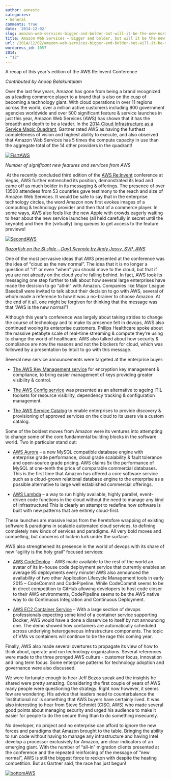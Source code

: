 ```yaml
---
author: aonesto
categories:
- General
comments: true
date: '2014-12-02'
slug: amazon-web-services-bigger-and-bolder-but-will-it-be-the-new-normal
title: Amazon Web Services – Bigger and bolder, but will it be the new normal?
url: /2014/12/02/amazon-web-services-bigger-and-bolder-but-will-it-be-the-new-normal
wordpress_id: 1057
2014:
- "12"
---
```



A recap of this year's edition of the AWS Re:Invent Conference

_Contributed by Anoop Balakuntalam_

Over the last few years, Amazon has gone from being a brand recognized as a leading commerce player to a brand that is also on the cusp of becoming a technology giant. With cloud operations in over 11 regions across the world, over a million active customers including 900 government agencies worldwide and over 500 significant feature & service launches in just this year, Amazon Web Services (AWS) has shown that it has the breadth and depth to be a leader. In the [2014 Cloud Infrastructure as a Service Magic Quadrant](http://www.gartner.com/technology/reprints.do?id=1-1UKQQA6&ct=140528&st=sb), Gartner rated AWS as having the furthest completeness of vision and highest ability to execute, and also observed that Amazon Web Services has 5 times the compute capacity in use than the aggregate total of the 14 other providers in the quadrant!

[![FisrtAWS](/uploads/2014/12/FisrtAWS-300x164.png)](/uploads/2014/12/FisrtAWS.png)


_Number of significant new features and services from AWS_


 At the recently concluded third edition of the [AWS Re:Invent](https://reinvent.awsevents.com/) conference at Vegas, AWS further entrenched its position, demonstrated its lead and came off as much bolder in its messaging & offerings. The presence of over 13500 attendees from 53 countries gave testimony to the reach and size of Amazon Web Services. It would be safe to say that in the enterprise technology circles, the word Amazon now first evokes images of a computing & technology provider and then that of a commerce player. In some ways, AWS also feels like the new Apple with crowds eagerly waiting to hear about the new service launches (all held carefully in secret until the keynote) and then the (virtually) long queues to get access to the feature previews!

[![SecondAWS](/uploads/2014/12/SecondAWS-300x164.png)](/uploads/2014/12/SecondAWS.png)


[_Razorfish on the SI slide – Day1 Keynote by Andy Jassy, SVP, AWS_](https://www.youtube.com/watch?v=wApMDQFvNio)


One of the most pervasive ideas that AWS presented at the conference was the idea of “cloud as the new normal”. The idea that it is no longer a question of "if" or even "when" you should move to the cloud, but that if you are not already on the cloud you're falling behind. In fact, AWS took its messaging one step further to talk about how several large enterprises have made the decision to go “all-in” with Amazon. Companies like Major League Baseball were invited to talk about their decision to go with AWS, several of whom made a reference to how it was a no-brainer to choose Amazon. At the end of it all, one might be forgiven for thinking that the message was that “AWS is the new normal”!

Although this year's conference was largely about taking strides to change the course of technology and to make its presence felt in devops, AWS also continued wooing its enterprise customers. Philips Healthcare spoke about the massive petabyte scale of real-time streaming & compute they're using to change the world of healthcare. AWS also talked about how security & compliance are now the reasons and not the blockers for cloud, which was followed by a presentation by Intuit to go with this message.

Several new service announcements were targeted at the enterprise buyer:



	
  * [The AWS Key Management service](http://aws.amazon.com/kms/) for encryption key management & compliance, to bring easier management of keys providing greater visibility & control.

	
  * [The AWS Config service](http://aws.amazon.com/config/) was presented as an alternative to ageing ITIL toolsets for resource visibility, dependency tracking & configuration management.

	
  * [The AWS Service Catalog](http://aws.amazon.com/servicecatalog/) to enable enterprises to provide discovery & provisioning of approved services on the cloud to its users via a custom catalog.


Some of the boldest moves from Amazon were its ventures into attempting to change some of the core fundamental building blocks in the software world. Two in particular stand out:

	
  * [AWS Aurora](http://aws.amazon.com/rds/aurora/) – a new MySQL compatible database engine with enterprise grade performance, cloud grade scalability & fault tolerance and open-source grade pricing. AWS claims 5x the performance of MySQL at one-tenth the price of comparable commercial databases. This is the first time that Amazon has offered a core software service such as a cloud-grown relational database engine to the enterprise as a possible alternative to large well established commercial offerings.

	
  * [AWS Lambda](http://aws.amazon.com/lambda/) – a way to run highly available, highly parallel, event-driven code functions in the cloud without the need to manage any kind of infrastructure! This is clearly an attempt to redefine how software is built with new patterns that are entirely cloud-first.


These launches are massive leaps from the heretofore wrapping of existing software & paradigms in scalable automated cloud services, to defining completely new kinds of services and paradigms. All very bold moves and compelling, but concerns of lock-in lurk under the surface.

AWS also strengthened its presence in the world of devops with its share of new “agility is the holy grail” focused services:

	
  * [AWS CodeDeploy](http://aws.amazon.com/codedeploy/) – AWS made available to the rest of the world an avatar of its in-house code deployment service that currently enables an average 95 deployments every minute! AWS also announced the availability of two other Application Lifecycle Management tools in early 2015 – CodeCommit and CodePipeline. While CodeCommit seems to be in direct competition to GitHub allowing developers to host code closer to their AWS environments, CodePipeline seems to be the AWS native way to do Continuous Integration and Continuous Deployment.

	
  * [AWS EC2 Container Service](http://aws.amazon.com/ecs/) – With a large section of devops professionals expecting some kind of a container service supporting Docker, AWS would have a done a disservice to itself by not announcing one. The demo showed how containers are automatically scheduled across underlying heterogeneous infrastructure components. The topic of VMs vs containers will continue to be the rage this coming year.


Finally, AWS also made several overtures to propagate its view of how to think about, operate and run technology organizations. Several references were made to the three pronged AWS culture - customer focus, innovation and long term focus. Some enterprise patterns for technology adoption and governance were also discussed.

We were fortunate enough to hear Jeff Bezos speak and the insights he shared were pretty amazing. Considering the first couple of years of AWS many people were questioning the strategy. Right now however, it seems few are wondering. His advice that leaders need to counterbalance the ‘institutional no’ is something that AWS buyers have certainly lived. It was also interesting to hear from Steve Schmidt (CISO, AWS) who made several good points about managing security and urged his audience to make it easier for people to do the secure thing than to do something insecurely.

No developer, no project and no enterprise can afford to ignore the new forces and paradigms that Amazon brought to the table. Bringing the ability to run code without having to manage any infrastructure and having Intel develop a processor exclusively for Amazon, are clear indicators of an emerging giant. With the number of “all-in” migration clients presented at the conference and the repeated reinforcing of the message of “new normal”, AWS is still the biggest force to reckon with despite the heating competition. But as Gartner said, the race has just begun!

[![bottomAWS](/uploads/2014/12/bottomAWS-300x60.png)](/uploads/2014/12/bottomAWS.png)
